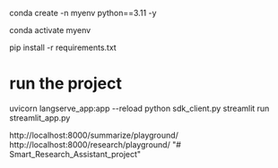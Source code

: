 conda create -n myenv python==3.11 -y 

conda activate myenv

pip install -r requirements.txt


# run the project 


uvicorn langserve_app:app --reload
python sdk_client.py
streamlit run streamlit_app.py




http://localhost:8000/summarize/playground/ 
http://localhost:8000/research/playground/  "# Smart_Research_Assistant_project" 
